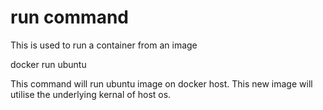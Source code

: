 
# run command 
This is used to run a container from an image 

docker run ubuntu

This command will run ubuntu image on docker host. This new image will utilise the underlying kernal of host os.


